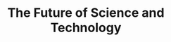 ---
dateStart: 2006-02-27
dateEnd: 2006-02-27
title: "The Future of Science and Technology"
venue: "Institute for the Future Workshop, Rockefeller Foundation"
organizer: "Katy Börner"
credit:
city: New York City
state: NY
country: USA
pdfLink:
venueImages:
---